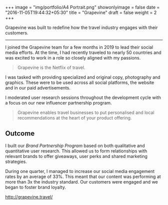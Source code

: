 +++
image = "img/portfolio/A4 Portrait.png"
showonlyimage = false
date = "2016-11-05T19:44:32+05:30"
title = "Grapevine"
draft = false
weight = 2
+++

Grapevine was built to redefine how the travel industry engages with their customers.
<!--more-->
---
I joined the Grapevine team for a few months in 2019 to lead their social media efforts. At the time, I had recently traveled to nearly 50 countries and was excited to work in a role so closely aligned with my passions.

> Grapevine is the Netflix of travel. 

I was tasked with providing specialized and original copy, photography and graphics. These were to be used across all social platforms, the website and in our paid advertisements.

I moderated user research sessions throughout the development cycle with a focus on our new influencer partnership program.

> Grapevine enables travel businesses to put personalised and local recommendations at the heart of your product offering.

## Outcome

I built our *Brand Partnership Program* based on both qualitative and quantitative user research. This allowed us to form relationships with relevant brands to offer giveaways, user perks and shared marketing strategies.

During one quarter, I managed to increase our social media engagement rates by an average of 33%. This meant that our content was performing at more than 3x the industry standard. Our customers were engaged and we began to foster brand loyalty.

http://grapevine.travel/